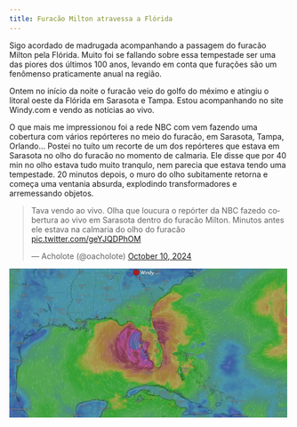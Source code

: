 ```yaml
---
title: Furacão Milton atravessa a Flórida
---
```


Sigo acordado de madrugada acompanhando a passagem do furacão Milton pela Flórida. Muito foi se fallando sobre essa tempestade ser uma das piores dos últimos 100 anos, levando em conta que furações são um fenômenso praticamente anual na região.

Ontem no início da noite o furacão veio do golfo do méximo e atingiu o litoral oeste da Flórida em Sarasota e Tampa. Estou acompanhando no site Windy.com e vendo as notícias ao vivo.

O que mais me impressionou foi a rede NBC com vem fazendo uma cobertura com vários repórteres no meio do furacão, em Sarasota, Tampa, Orlando... Postei no tuíto um recorte de um dos repórteres que estava em Sarasota no olho do furacão no momento de calmaria. Ele disse que por 40 min no olho estava tudo muito tranqulo, nem parecia que estava tendo uma tempestade. 20 minutos depois, o muro do olho subitamente retorna e começa uma ventania absurda, explodindo transformadores e arremessando objetos.

<blockquote class="twitter-tweet"><p lang="pt" dir="ltr">Tava vendo ao vivo. Olha que loucura o repórter da NBC fazedo cobertura ao vivo em Sarasota dentro do furacão Milton. Minutos antes ele estava na calmaria do olho do furacão <a href="https://t.co/geYJQDPhOM">pic.twitter.com/geYJQDPhOM</a></p>&mdash; Acholote (@oacholote) <a href="https://twitter.com/oacholote/status/1844194718407876929?ref_src=twsrc%5Etfw">October 10, 2024</a></blockquote> <script async src="https://platform.twitter.com/widgets.js" charset="utf-8"></script>

![Milton](/assets/img/furacao-milton.png)
